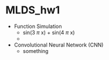 # MLDS_hw1

- Function Simulation
    - sin(3 $\pi$ x) + sin(4 $\pi$ x)
    - 
- Convolutional Neural Network (CNN)
    - something